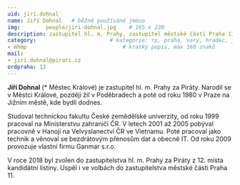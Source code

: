 ```yaml
---
uid: jiri.dohnal
name: Jiří Dohnal	# běžně používáné jméno
img: 		people/jiri-dohnal.jpg    # 165 x 220
description: zastupitel hl. m. Prahy, zastupitel městské části Praha 11 za Piráty
category:                       # kategorie: rp, praha, vary, hradec, jmk, senat
- mhmp       	        			# kratký popis, max 160 znaků
mail:
- jiri.dohnal@pirati.cz
ordpraha: 12
---
```


**Jiří Dohnal** (* Městec Králové) je zastupitel hl. m. Prahy za Piráty. Narodil se v Městci Králové, později žil v Poděbradech a poté od roku 1980 v Praze na Jižním městě, kde bydlí dodnes. 

Studoval technickou fakultu České zemědělské univerzity, od roku 1999 pracoval na Ministerstvu zahraničí ČR. V letech 2001 až 2005 pobýval pracovně v Hanoji na Velvyslanectví ČR ve Vietnamu. Poté pracoval jako technik a věnoval se bezdrátovým přenosům dat a obecně IT. Od roku 2009 provozuje vlastní firmu Ganmar s.r.o.

V roce 2018 byl zvolen do zastupitelstva hl. m. Prahy za Piráty z 12. místa kandidátní listiny. Uspěl i ve volbách do zastupitelstva městské části Praha 11.
